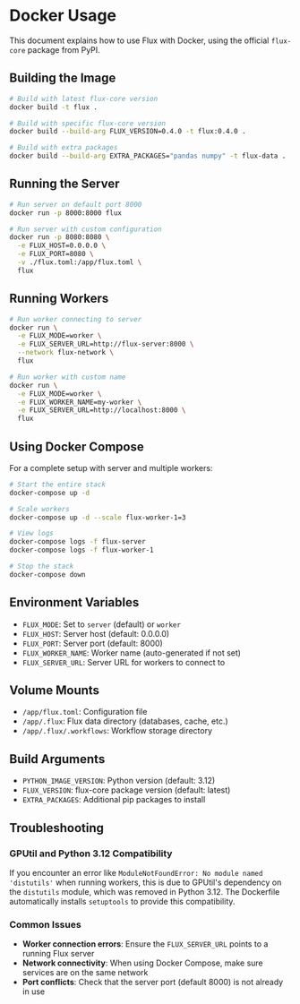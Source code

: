 # Docker Usage

This document explains how to use Flux with Docker, using the official `flux-core` package from PyPI.

## Building the Image

```bash
# Build with latest flux-core version
docker build -t flux .

# Build with specific flux-core version
docker build --build-arg FLUX_VERSION=0.4.0 -t flux:0.4.0 .

# Build with extra packages
docker build --build-arg EXTRA_PACKAGES="pandas numpy" -t flux-data .
```

## Running the Server

```bash
# Run server on default port 8000
docker run -p 8000:8000 flux

# Run server with custom configuration
docker run -p 8080:8080 \
  -e FLUX_HOST=0.0.0.0 \
  -e FLUX_PORT=8080 \
  -v ./flux.toml:/app/flux.toml \
  flux
```

## Running Workers

```bash
# Run worker connecting to server
docker run \
  -e FLUX_MODE=worker \
  -e FLUX_SERVER_URL=http://flux-server:8000 \
  --network flux-network \
  flux

# Run worker with custom name
docker run \
  -e FLUX_MODE=worker \
  -e FLUX_WORKER_NAME=my-worker \
  -e FLUX_SERVER_URL=http://localhost:8000 \
  flux
```

## Using Docker Compose

For a complete setup with server and multiple workers:

```bash
# Start the entire stack
docker-compose up -d

# Scale workers
docker-compose up -d --scale flux-worker-1=3

# View logs
docker-compose logs -f flux-server
docker-compose logs -f flux-worker-1

# Stop the stack
docker-compose down
```

## Environment Variables

- `FLUX_MODE`: Set to `server` (default) or `worker`
- `FLUX_HOST`: Server host (default: 0.0.0.0)
- `FLUX_PORT`: Server port (default: 8000)
- `FLUX_WORKER_NAME`: Worker name (auto-generated if not set)
- `FLUX_SERVER_URL`: Server URL for workers to connect to

## Volume Mounts

- `/app/flux.toml`: Configuration file
- `/app/.flux`: Flux data directory (databases, cache, etc.)
- `/app/.flux/.workflows`: Workflow storage directory

## Build Arguments

- `PYTHON_IMAGE_VERSION`: Python version (default: 3.12)
- `FLUX_VERSION`: flux-core package version (default: latest)
- `EXTRA_PACKAGES`: Additional pip packages to install

## Troubleshooting

### GPUtil and Python 3.12 Compatibility

If you encounter an error like `ModuleNotFoundError: No module named 'distutils'` when running workers, this is due to GPUtil's dependency on the `distutils` module, which was removed in Python 3.12. The Dockerfile automatically installs `setuptools` to provide this compatibility.

### Common Issues

- **Worker connection errors**: Ensure the `FLUX_SERVER_URL` points to a running Flux server
- **Network connectivity**: When using Docker Compose, make sure services are on the same network
- **Port conflicts**: Check that the server port (default 8000) is not already in use
